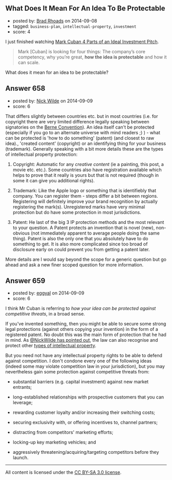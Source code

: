 ## What Does It Mean For An Idea To Be Protectable

- posted by: [Brad Rhoads](https://stackexchange.com/users/42121/brad-rhoads) on 2014-09-08
- tagged: `business-plan`, `intellectual-property`, `investment`
- score: 4

I just finished watching [Mark Cuban 4 Parts of an Ideal Investment Pitch][1].

[1]:http://techcrunch.com/2014/09/08/mark-cuban-explains-the-four-parts-of-an-ideal-investment-pitch/

> Mark [Cuban] is looking for four things: The company’s core competency, why
> you’re great, **how the idea is protectable** and how it can scale.

What does it mean for an idea to be protectable?


## Answer 658

- posted by: [Nick Wilde](https://stackexchange.com/users/454046/nick-wilde) on 2014-09-09
- score: 6

<p>That differs slightly between countries etc. but in most countries (i.e. for copyright there are very limited difference legally speaking between signatories on the <a href="http://en.wikipedia.org/wiki/Berne_Convention">Berne Convention</a>). An idea itself can't be protected (especially if you go to an alternate universe with mind readers ;) ) - what can be protected is 'how to do something' (patent) (and closest to raw idea)., 'created content' (copyright) or an identifying thing for your business (trademark). Generally speaking with a bit more details these are the types of intellectual property protection:</p>

<ol>
<li><p>Copyright: Automatic for any <em>creative content</em> (ie a painting, this post, a movie etc. etc.). Some countries also have registration available which helps to prove that it really is yours but that is not required (though in some it can give you additional rights). </p></li>
<li><p>Trademark: Like the Apple logo or something that is identifiebly that company. You can register them - steps differ a bit between regions. Registering will definitely improve your brand recognition by actually registering the mark(s). Unregistered marks have very minimal protection but do have some protection in most jurisdictions.</p></li>
<li><p>Patent: He last of the big 3 IP protection methods and the most relevant to your question. A Patent protects an invention that is novel (new), non-obvious (not immediately apparent to average people doing the same thing). Patent is also the only one that you absolutely have to do something to get. It is also more complicated since too broad of disclosure early on could prevent you from getting a patent later. </p></li>
</ol>

<p>More details are I would say beyond the scope for a generic question but go ahead and ask a new finer scoped question for more information.</p>



## Answer 659

- posted by: [eggyal](https://stackexchange.com/users/310184/eggyal) on 2014-09-09
- score: 6

I think Mr Cuban is referring to *how your idea can be protected against competitive threats*, in a broad sense.

If you've invented something, then you might be able to secure some strong legal protections (against others copying your invention) in the form of a registered patent.  No doubt this was the main form of protection that he had in mind.  As [@NickWilde has pointed out](https://startups.stackexchange.com/a/658), the law can also recognise and protect other [types of intellectual property](http://www.wipo.int/about-ip/en/index.html#ip).

But you need not have any intellectual property rights to be able to defend against competition.  I don't condone every one of the following ideas (indeed some may violate competition law in your jurisdiction), but you may nevertheless gain some protection against competitive threats from:

* substantial barriers (e.g. capital investment) against new market entrants;

* long-established relationships with prospective customers that you can leverage;

* rewarding customer loyalty and/or increasing their switching costs;

* securing exclusivity with, or offering incentives to, channel partners;

* distracting from competitors' marketing efforts;

* locking-up key marketing vehicles; and

* aggressively threatening/acquiring/targeting competitors before they launch.



---

All content is licensed under the [CC BY-SA 3.0 license](https://creativecommons.org/licenses/by-sa/3.0/).
